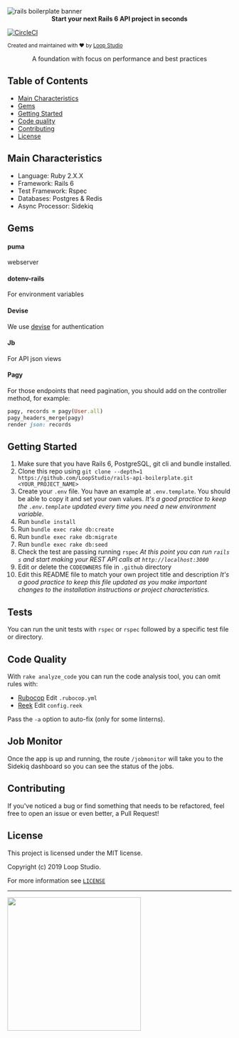 <img src="https://user-images.githubusercontent.com/31075855/70083079-85d3c400-15ea-11ea-9199-e43730a5a9e7.jpg" alt="rails boilerplate banner" align="center" />

<div align="center"><strong>Start your next Rails 6 API project in seconds</strong></div>

[![CircleCI](https://circleci.com/gh/LoopStudio/rails-api-boilerplate/tree/master.svg?style=svg&circle-token=de33ad2b6d5c55959e90ad4fd4edd4120da1070b)](https://circleci.com/gh/LoopStudio/rails-api-boilerplate/tree/master)

 <sub> Created and maintained with ❤️ by <a href="[https://loopstudio.dev/](https://loopstudio.dev/)">Loop Studio</a> </sub>

<div align="center">A foundation with focus on performance and best practices</div>

## Table of Contents

- [Main Characteristics](#main-characteristics)
- [Gems](#gems)
- [Getting Started](#getting-started)
- [Code quality](#code-quality)
- [Contributing](#contributing)
- [License](#license)

## Main Characteristics

- Language: Ruby 2.X.X
- Framework: Rails 6
- Test Framework: Rspec
- Databases: Postgres & Redis
- Async Processor: Sidekiq

## Gems

#### puma
 webserver

#### dotenv-rails
For environment variables

#### Devise
We use [devise](https://github.com/plataformatec/devise) for authentication

#### Jb
For API json views

#### Pagy
For those endpoints that need pagination, you should add on the controller method, for example:
```ruby
pagy, records = pagy(User.all)
pagy_headers_merge(pagy)
render json: records
```

## Getting Started

1.  Make sure that you have Rails 6, PostgreSQL, git cli and bundle installed.
2.  Clone this repo using `git clone --depth=1 https://github.com/LoopStudio/rails-api-boilerplate.git <YOUR_PROJECT_NAME>`
3.  Create your `.env` file. You have an example at `.env.template`. You should be able to copy it and set your own values.
    _It's a good practice to keep the `.env.template` updated every time you need a new environment variable._
4.  Run `bundle install`
5.  Run `bundle exec rake db:create`
6.  Run `bundle exec rake db:migrate`
7.  Run `bundle exec rake db:seed`
8.  Check the test are passing running `rspec`
    _At this point you can run `rails s`  and start making your REST API calls at `http://localhost:3000`_
9.  Edit or delete the `CODEOWNERS` file in `.github` directory
10. Edit this README file to match your own project title and description
 _It's a good practice to keep this file updated as you make important changes to the installation instructions or project characteristics._

## Tests

You can run the unit tests with `rspec` or `rspec` followed by a specific test file or directory.


## Code Quality

With `rake analyze_code` you can run the code analysis tool, you can omit rules with:

- [Rubocop](https://github.com/bbatsov/rubocop/blob/master/config/default.yml) Edit `.rubocop.yml`
- [Reek](https://github.com/troessner/reek#configuration-file) Edit `config.reek`

Pass the `-a` option to auto-fix (only for some linterns).

## Job Monitor

Once the app is up and running, the route `/jobmonitor` will take you to the Sidekiq dashboard so you can see the status of the jobs.

## Contributing

If you've noticed a bug or find something that needs to be refactored, feel free to open an issue or even better, a Pull Request!

## License

This project is licensed under the MIT license.

Copyright (c) 2019 Loop Studio.

For more information see [`LICENSE`](LICENSE)

---------

[<img src='https://loopstudio.dev/wp-content/uploads/2019/05/logoblack.png' width='300'/>](https://loopstudio.dev)
